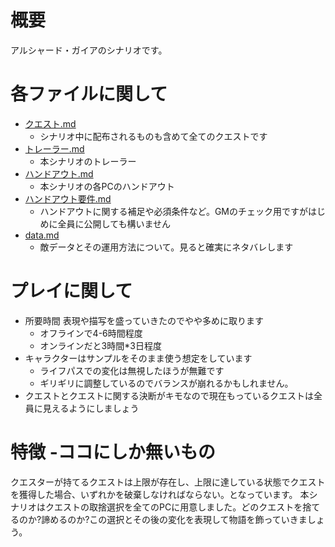 # 概要

アルシャード・ガイアのシナリオです。

# 各ファイルに関して

- [クエスト.md](クエスト.md)
  - シナリオ中に配布されるものも含めて全てのクエストです
- [トレーラー.md](トレーラー.md)
  - 本シナリオのトレーラー
- [ハンドアウト.md](ハンドアウト.md)
  - 本シナリオの各PCのハンドアウト
- [ハンドアウト要件.md](ハンドアウト要件.md)
  - ハンドアウトに関する補足や必須条件など。GMのチェック用ですがはじめに全員に公開しても構いません
- [data.md](data.md)
  - 敵データとその運用方法について。見ると確実にネタバレします

# プレイに関して

- 所要時間 表現や描写を盛っていきたのでやや多めに取ります
  - オフラインで4-6時間程度
  - オンラインだと3時間*3日程度
- キャラクターはサンプルをそのまま使う想定をしています
  - ライフパスでの変化は無視したほうが無難です
  - ギリギリに調整しているのでバランスが崩れるかもしれません。
- クエストとクエストに関する決断がキモなので現在もっているクエストは全員に見えるようにしましょう


# 特徴 -ココにしか無いもの

クエスターが持てるクエストは上限が存在し、上限に達している状態でクエストを獲得した場合、いずれかを破棄しなければならない。となっています。
本シナリオはクエストの取捨選択を全てのPCに用意しました。どのクエストを捨てるのか?諦めるのか?この選択とその後の変化を表現して物語を飾っていきましょう。

